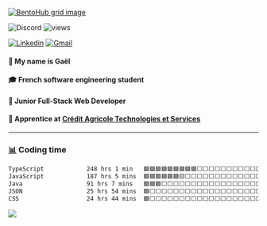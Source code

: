 [![BentoHub grid image](https://github.com/user-attachments/assets/9f7cf399-a641-4500-90c4-3b6e5cff506b)](https://linktr.ee/mgael)


![Discord](https://dcbadge.limes.pink/api/shield/224537059308732416?compact=true)
![views](https://komarev.com/ghpvc/?username=Pexilo&style=for-the-badge&label=VIEWS&color=5865f2)

[![Linkedin](https://img.shields.io/badge/LinkedIn-0077B5?style=for-the-badge&logo=linkedin&logoColor=white)](https://linkedin.com/in/mgael)
[![Gmail](https://img.shields.io/badge/Gmail-D14836?style=for-the-badge&logo=gmail&logoColor=white)](mailto:msrt.gael@gmail.com)

#### 🙌 My name is Gaël
#### 🎓 French software engineering student
#### 🌱 Junior Full-Stack Web Developer
#### 📍 Apprentice at [Crédit Agricole Technologies et Services](https://www.linkedin.com/company/credit-agricole-technologies-et-services)

----

### [📊](https://wakatime.com/@Pexilo) Coding time
<!--START_SECTION:waka-->

```txt
TypeScript            248 hrs 1 min   🟩🟩🟩🟩🟩🟩🟩🟩🟩⬜⬜⬜⬜⬜⬜⬜⬜⬜⬜⬜⬜⬜⬜⬜⬜   35.09 %
JavaScript            187 hrs 5 mins  🟩🟩🟩🟩🟩🟩🟨⬜⬜⬜⬜⬜⬜⬜⬜⬜⬜⬜⬜⬜⬜⬜⬜⬜⬜   26.47 %
Java                  91 hrs 7 mins   🟩🟩🟩⬜⬜⬜⬜⬜⬜⬜⬜⬜⬜⬜⬜⬜⬜⬜⬜⬜⬜⬜⬜⬜⬜   12.89 %
JSON                  25 hrs 54 mins  🟩⬜⬜⬜⬜⬜⬜⬜⬜⬜⬜⬜⬜⬜⬜⬜⬜⬜⬜⬜⬜⬜⬜⬜⬜   03.67 %
CSS                   24 hrs 44 mins  🟩⬜⬜⬜⬜⬜⬜⬜⬜⬜⬜⬜⬜⬜⬜⬜⬜⬜⬜⬜⬜⬜⬜⬜⬜   03.50 %
```

<!--END_SECTION:waka-->
  
![](https://hit.yhype.me/github/profile?user_id=67436391)
